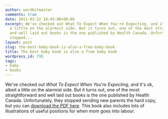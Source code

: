 ```yaml
---
author: wordbitmaster
comments: true
date: 2011-03-22 18:45:00+00:00
excerpt: We've checked out What To Expect When You're Expecting, and it's ok, albeit
  a little on the alarmist side. But it turns out, one of the most straightforward
  and well laid out books is the one published by Health Canada. Unfortunately, they
  stopped...
layout: post
slug: the-best-baby-book-is-also-a-free-baby-book
title: The best baby book is also a free baby book
wordpress_id: 795
tags:
- baby
- books
---
```


We've checked out _What To Expect When You're Expecting_, and it's ok, albeit a little on the alarmist side. But it turns out, one of the most straightforward and well laid out books is the one published by Health Canada. Unfortunately, they stopped sending new parents the hard copy, but you can [download the PDF here](http://www.health.gov.bc.ca/library/publications/year/2010/bbc.pdf). This book also includes lots of illustrations of useful positions for when mom goes into labour.
